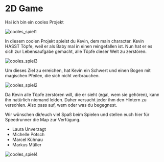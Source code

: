 # 2D Game
 
Hai ich bin ein cooles Projekt

![cooles_spiel1](https://user-images.githubusercontent.com/59581396/145069175-36e10d46-6ac3-4b49-a0ee-647912797458.PNG)

In diesem coolen Projekt spielst du Kevin, dem main character.
Kevin HASST Töpfe, weil er als Baby mal in einen reingefallen ist. 
Nun hat er es sich zur Lebensaufgabe gemacht, alle Töpfe dieser Welt zu zerstören.

![cooles_spiel3](https://user-images.githubusercontent.com/59581396/145069241-f956fd8f-2f86-4fbc-9dd0-2da18efd1122.PNG)

Um dieses Ziel zu erreichen, hat Kevin ein Schwert und einen Bogen mit magischen Pfeilen, die sich nicht verbrauchen. 

![cooles_spiel2](https://user-images.githubusercontent.com/59581396/145069310-6f680f47-8e2d-4c7e-b55c-573446a04538.PNG)

Da Kevin alle Töpfe zerstören will, die er sieht (egal, wem sie gehören), kann ihn natürlich niemand leiden. 
Daher versucht jeder ihm den Hintern zu versohlen. Also pass auf, wem oder was du begegnest. 

Wir wünschen dir/euch viel Spaß beim Spielen und stellen euch hier für Speedrunner die Map zur Verfügung.

- Laura Unverzagt
- Michelle Pötsch
- Marcel Kühnau
- Markus Müller

![cooles_spiel4](https://user-images.githubusercontent.com/59581396/145070253-79ccf392-10c7-403a-bac0-f54a2ef22013.PNG)
